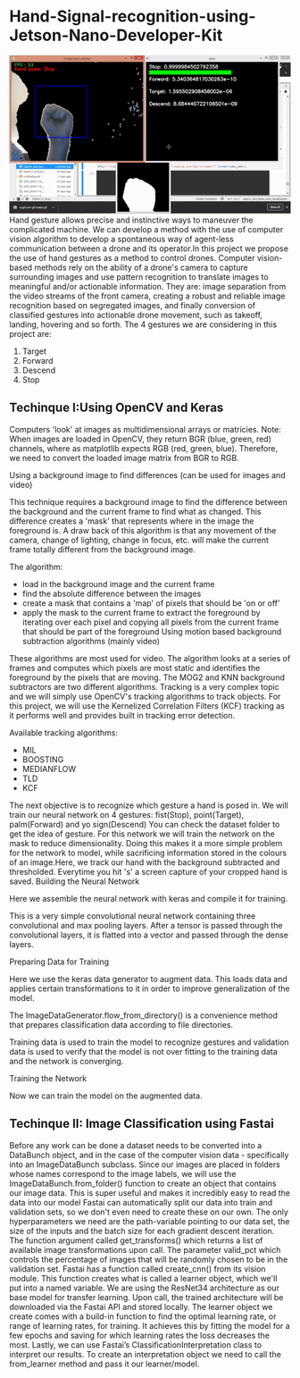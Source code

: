 # Hand-Signal-recognition-using-Jetson-Nano-Developer-Kit

![](graphic/github_demo.gif)<br>
Hand gesture allows precise and instinctive ways to maneuver the complicated
machine. We can develop a method with the use of computer vision algorithm to develop a
spontaneous way of agent-less communication between a drone and its operator.In this project we propose
the use of hand gestures as a method to control drones. Computer vision-based methods
rely on the ability of a drone's camera to capture surrounding images and use pattern
recognition to translate images to meaningful and/or actionable information. They are:
image separation from the video streams of the front camera, creating a robust and reliable
image recognition based on segregated images, and finally conversion of classified
gestures into actionable drone movement, such as takeoff, landing, hovering and so forth.
The 4 gestures we are considering in this project are:

1) Target
2) Forward
3) Descend
4) Stop
## Techinque I:Using OpenCV and Keras
Computers 'look' at images as multidimensional arrays or matricies.
Note: When images are loaded in OpenCV, they return BGR (blue, green, red) channels, where as matplotlib expects RGB (red, green, blue). Therefore, we need  to convert the loaded image matrix from BGR to RGB.

Using a background image to find differences (can be used for images and video)

This technique requires a background image to find the difference between the background and the current frame to find what as changed. This difference creates a 'mask' that represents where in the image the foreground is. A draw back of this algorithm is that any movement of the camera, change of lighting, change in focus, etc. will make the current frame totally different from the background image.

The algorithm:
* load in the background image and the current frame
* find the absolute difference between the images
* create a mask that contains a 'map' of pixels that should be 'on or off'
* apply the mask to the current frame to extract the foreground by iterating over each pixel and copying all pixels from the current frame that should be part of the foreground
Using motion based background subtraction algorithms (mainly video)

These algorithms are most used for video. The algorithm looks at a series of frames and computes which pixels are most static and identifies the foreground by the pixels that are moving. The MOG2 and KNN background subtractors are two different algorithms.
Tracking is a very complex topic and we will simply use OpenCV's tracking algorithms to track objects. For this project, we will use the Kernelized Correlation Filters (KCF) tracking as it performs well and provides built in tracking error detection.

Available tracking algorithms:
* MIL
* BOOSTING
* MEDIANFLOW
* TLD
* KCF

The next objective is to recognize which gesture a hand is posed in. We will train our neural network on 4 gestures: fist(Stop), point(Target), palm(Forward) and yo sign(Descend) You can check the dataset folder to get the idea of gesture. For this network we will train the network on the mask to reduce dimensionality. Doing this makes it a more simple problem for the network to model, while sacrificing information stored in the colours of an image.Here, we track our hand with the background subtracted and thresholded. Everytime you hit 's' a screen capture of your cropped hand is saved.
Building the Neural Network

Here we assemble the neural network with keras and compile it for training.



This is a very simple convolutional neural network containing three convolutional and max pooling layers. After a tensor is passed through the convolutional layers, it is flatted into a vector and passed through the dense layers.

Preparing Data for Training

Here we use the keras data generator to augment data. This loads data and applies certain transformations to it in order to improve generalization of the model.

The ImageDataGenerator.flow_from_directory() is a convenience method that prepares classification data according to file directories.

Training data is used to train the model to recognize gestures and validation data is used to verify that the model is not over fitting to the training data and the network is converging.

Training the Network

Now we can train the model on the augmented data.

## Techinque II: Image Classification using Fastai
Before any work can be done a dataset needs to be converted into a DataBunch object, and in the case of the computer vision data - specifically into an ImageDataBunch subclass.
Since our images are placed in folders whose names correspond to the image labels, we will use the ImageDataBunch.from_folder() function to create an object that contains our image data. This is super useful and makes it incredibly easy to read the data into our model
Fastai can automatically split our data into train and validation sets, so we don't even need to create these on our own.
The only hyperparameters we need are the path-variable pointing to our data set, the size of the inputs and the batch size for each gradient descent iteration.
The function argument called get_transforms() which returns a list of available image transformations upon call.
The parameter valid_pct which controls the percentage of images that will be randomly chosen to be in the validation set.
Fastai has a function called create_cnn() from its vision module.
 This function creates what is called a learner object, which we'll put into a named variable.
 We are using the ResNet34 architecture as our base model for transfer learning. 
Upon call, the trained architecture will be downloaded via the Fastai API and stored locally.
The learner object we create comes with a build-in function to find the optimal learning rate, or range of learning rates, for training.
 It achieves this by fitting the model for a few epochs and saving for which learning rates the loss decreases the most.
Lastly, we can use Fastai’s  ClassificationInterpretation class to interpret our results. 
To create an interpretation object we need to call the from_learner method and pass it our learner/model. 

